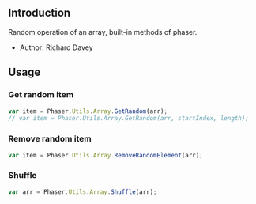 
## Introduction

Random operation of an array, built-in methods of phaser.

- Author: Richard Davey

## Usage

### Get random item

```javascript
var item = Phaser.Utils.Array.GetRandom(arr);
// var item = Phaser.Utils.Array.GetRandom(arr, startIndex, length);
```

### Remove random item

```javascript
var item = Phaser.Utils.Array.RemoveRandomElement(arr);
```

### Shuffle

```javascript
var arr = Phaser.Utils.Array.Shuffle(arr);
```